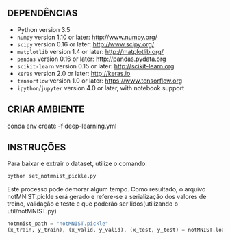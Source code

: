 ## DEPENDÊNCIAS
- Python version 3.5
- `numpy` version 1.10 or later: http://www.numpy.org/
- `scipy` version 0.16 or later: http://www.scipy.org/
- `matplotlib` version 1.4 or later: http://matplotlib.org/
- `pandas` version 0.16 or later: http://pandas.pydata.org
- `scikit-learn` version 0.15 or later: http://scikit-learn.org
- `keras` version 2.0 or later: http://keras.io
- `tensorflow` version 1.0 or later: https://www.tensorflow.org
- `ipython`/`jupyter` version 4.0 or later, with notebook support


## CRIAR AMBIENTE
conda env create -f deep-learning.yml

## INSTRUÇÕES
Para baixar e extrair o dataset, utilize o comando:

```bash
python set_notmnist_pickle.py
```

Este processo pode demorar algum tempo. Como resultado, o arquivo notMNIST.pickle será gerado e refere-se a serialização dos valores de treino, validação e teste e que poderão ser lidos(utilizando o util/notMNIST.py)  

```python
notmnist_path = "notMNIST.pickle"  
(x_train, y_train), (x_valid, y_valid), (x_test, y_test) = notMNIST.load_data(notmnist_path)
```
